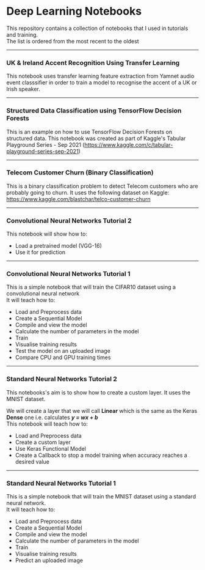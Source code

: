 # Deep Learning Notebooks
This repository contains a collection of notebooks that I used in tutorials and training.  
The list is ordered from the most recent to the oldest

---
### UK & Ireland Accent Recognition Using Transfer Learning
This notebook uses transfer learning feature extraction from Yamnet audio event classsifier in order to train a model to recognise the accent of a UK or Irish speaker.

---
### Structured Data Classification using TensorFlow Decision Forests
This is an example on how to use TensorFlow Decision Forests on structured data.
This notebook was created as part of Kaggle's Tabular Playground Series - Sep 2021 (https://www.kaggle.com/c/tabular-playground-series-sep-2021)

---
### Telecom Customer Churn (Binary Classification)
This is a binary classification problem to detect Telecom customers who are probably going to churn.
It uses the following dataset on Kaggle: https://www.kaggle.com/blastchar/telco-customer-churn

---
### Convolutional Neural Networks Tutorial 2
This notebook will show how to:
* Load a pretrained model (VGG-16)
* Use it for prediction

---
### Convolutional Neural Networks Tutorial 1
This is a simple notebook that will train the CIFAR10 dataset using a convolutional neural network  
It will teach how to:
* Load and Preprocess data
* Create a Sequential Model
* Compile and view the model
* Calculate the number of parameters in the model
* Train
* Visualise training results
* Test the model on an uploaded image
* Compare CPU and GPU training times

---
### Standard Neural Networks Tutorial 2
This notebooks's aim is to show how to create a custom layer. It uses the MNIST dataset.

We will create a layer that we will call __Linear__ which is the same as the Keras __Dense__ one i.e. calculates __*y = wx + b*__  
This notebook will teach how to:
* Load and Preprocess data
* Create a custom layer
* Use Keras Functional Model
* Create a Callback to stop a model training when accuracy reaches a desired value

---
### Standard Neural Networks Tutorial 1
This is a simple notebook that will train the MNIST dataset using a standard neural network.  
It will teach how to:
* Load and Preprocess data
* Create a Sequential Model
* Compile and view the model
* Calculate the number of parameters in the model
* Train
* Visualise training results
* Predict an uploaded image  
